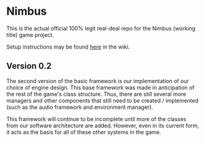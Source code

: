 Nimbus
======

This is the actual official 100% legit real-deal repo for the Nimbus (working title) game project.

Setup instructions may be found [here](https://github.com/dreac0nic/nimbus/wiki/Setting-Up) in the wiki.

Version 0.2
-----------

The second version of the basic framework is our implementation of our choice of engine design.
This base framework was made in anticipation of the rest of the game's class structure. Thus,
there are still several more managers and other components that still need to be created /
implemented (such as the audio framework and environment manager).

This framework will continue to be incomplete until more of the classes from our software
architecture are added. However, even in its current form, it acts as the basis for all of these
other systems in the game.

